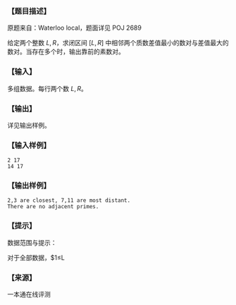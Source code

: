 ### 【题目描述】

原题来自：Waterloo local，题面详见 POJ 2689

给定两个整数 $L,R$，求闭区间 \[$L,R$\] 中相邻两个质数差值最小的数对与差值最大的数对。当存在多个时，输出靠前的素数对。

### 【输入】

多组数据。每行两个数 $L,R$。

### 【输出】

详见输出样例。

### 【输入样例】

```
2 17
14 17
```

### 【输出样例】

```
2,3 are closest, 7,11 are most distant.
There are no adjacent primes.
```

### 【提示】

数据范围与提示：

对于全部数据，$1≤L


 ### 【来源】

 一本通在线评测 